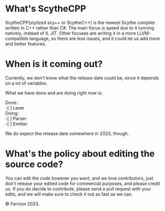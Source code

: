 # What's ScytheCPP
ScytheCPP(stylized scy++ or ScytheC++) is the newest Scythe compiler written in C++ rather than C#.
The main focus is speed due to it running natively, instead of IL JIT.
Other focuses are writing it in a more LLVM-compatible language, so there are less issues, and it could let us add more and better features.

# When is it coming out?

Currently, we don't know what the release date could be, since it depends on a lot of variables.

What we have done and are doing right now is:

Done: <br>
  &#9;-[ ] Lexer <br>
Doing: <br>
  &#9;-[ ] Parser <br>
  &#9;-[ ] Emitter <br>
  
We do expect the release date somewhere in 2023, though.

# What's the policy about editing the source code?

You can edit the code however you want, and we love contributors, just don't release your edited code for commercial purposes, and please credit us.
If you do decide to contribute, please send a pull request with your edits, and we will make sure to check it out as fast as we can.

© Fernion 2023.
